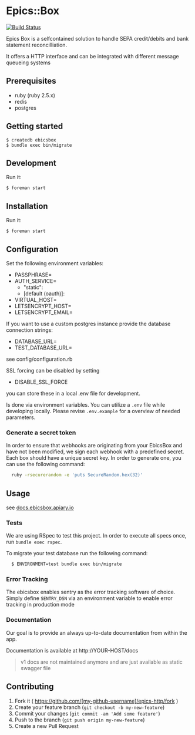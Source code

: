 # Epics::Box

[![Build Status](https://travis-ci.com/railslove/ebicsbox.svg?token=EhFJyZWe1sxdBDmF2bzC&branch=fix-gready-route)](https://travis-ci.com/railslove/ebicsbox)

Epics Box is a selfcontained solution to handle SEPA credit/debits and bank statement
reconcilliation.

It offers a HTTP interface and can be integrated with different message queueing systems

## Prerequisites

- ruby (ruby 2.5.x)
- redis
- postgres

## Getting started

    $ createdb ebicsbox
    $ bundle exec bin/migrate

## Development

Run it:

    $ foreman start

## Installation

Run it:

    $ foreman start

## Configuration

Set the following environment variables:

- PASSPHRASE=
- AUTH_SERVICE=
  - "static":
  - [default (oauth)]:
- VIRTUAL_HOST=
- LETSENCRYPT_HOST=
- LETSENCRYPT_EMAIL=

If you want to use a custom postgres instance provide the database connection strings:

- DATABASE_URL=
- TEST_DATABASE_URL=

see config/configuration.rb

SSL forcing can be disabled by setting

- DISABLE_SSL_FORCE

you can store these in a local .env file for development.

Is done via environment variables. You can utilize a `.env` file while
developing locally. Please revise `.env.example` for a overview
of needed parameters.

### Generate a secret token

In order to ensure that webhooks are originating from your EbicsBox and have not been modified, we
sign each webhook with a predefined secret. Each box should have a unique secret key. In order to
generate one, you can use the following command:

```bash
  ruby -rsecurerandom -e 'puts SecureRandom.hex(32)'
```

## Usage

see [docs.ebicsbox.apiary.io](http://docs.ebicsbox.apiary.io)

### Tests

We are using RSpec to test this project. In order to execute all specs once, run `bundle exec rspec`.

To migrate your test database run the following command:

```bash
  $ ENVIRONMENT=test bundle exec bin/migrate
```

### Error Tracking

The ebicsbox enables sentry as the error tracking software of choice. Simply define `SENTRY_DSN` via an environment
variable to enable error tracking in production mode

### Documentation

Our goal is to provide an always up-to-date documentation from within the app.

Documentation is available at http://YOUR-HOST/docs

> v1 docs are not maintained anymore and are just available as static swagger file

## Contributing

1. Fork it ( https://github.com/[my-github-username]/epics-http/fork )
2. Create your feature branch (`git checkout -b my-new-feature`)
3. Commit your changes (`git commit -am 'Add some feature'`)
4. Push to the branch (`git push origin my-new-feature`)
5. Create a new Pull Request
